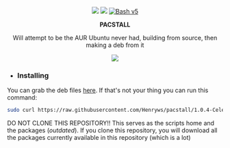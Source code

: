 <p align="center">
<a href="./LICENSE.md"><img src="https://img.shields.io/badge/license-GPL-blue.svg?style=flat-square&logo"></a>
<a href="https://github.com/Henryws/pacstall/releases/latest"><img src="https://img.shields.io/github/v/release/Henryws/pacstall?color=red&style=flat-square"></a>
<a href="https://www.gnu.org/software/bash/"><img src="https://img.shields.io/badge/bash-v5-brightgreen?style=flat-square&logo" alt="Bash v5"></a>
</p>

<p align="center"><b>PACSTALL</b></p>
<p align="center">Will attempt to be the AUR Ubuntu never had, building from source, then making a deb from it</p>


<p align="center">
<a href="https://github.com/Henryws/pacstall"><img src="https://raw.githubusercontent.com/Henryws/pacstall/master/website-images/ezgif.com-video-to-gif.gif"></a>
</p>

* ### Installing

You can grab the deb files [here](https://github.com/Henryws/pacstall/releases/latest). If that's not your thing you can run this command:
```bash
sudo curl https://raw.githubusercontent.com/Henryws/pacstall/1.0.4-Celeste/install.sh | bash
```
DO NOT CLONE THIS REPOSITORY!!
This serves as the scripts home and the packages (_outdated_). If you clone this repository, you will download all the packages currently available in this repository (which is a lot)
